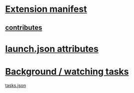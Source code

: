 # [Extension manifest](https://code.visualstudio.com/api/references/extension-manifest)

## [contributes](https://code.visualstudio.com/api/references/contribution-points)

# [launch.json attributes](https://code.visualstudio.com/docs/editor/debugging#_launchjson-attributes)

# [Background / watching tasks](https://code.visualstudio.com/docs/editor/tasks%5C#_background-watching-tasks)

[tasks.json](./.vscode/tasks.json)